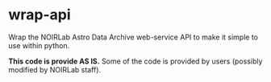 # wrap-api
Wrap the NOIRLab Astro Data Archive web-service API to make it simple
to use within python.

**This code is provide AS IS.**  Some of the code is provided by users
(possibly modified by NOIRLab staff).


